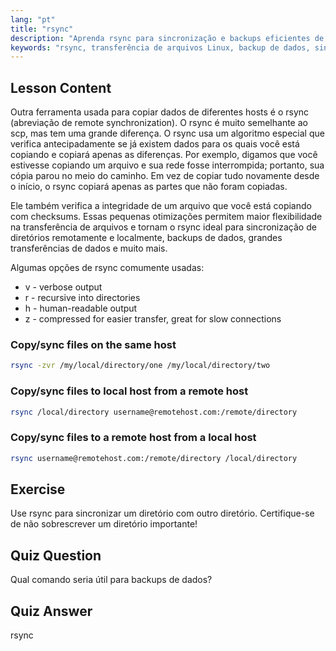 ```yaml
---
lang: "pt"
title: "rsync"
description: "Aprenda rsync para sincronização e backups eficientes de arquivos Linux. Entenda a transferência de dados remota e local com comandos e opções rsync. Melhore suas habilidades em Linux!"
keywords: "rsync, transferência de arquivos Linux, backup de dados, sincronização de arquivos, tutorial Linux, comandos rsync, iniciante, guia"
---
```


## Lesson Content

Outra ferramenta usada para copiar dados de diferentes hosts é o rsync (abreviação de remote synchronization). O rsync é muito semelhante ao scp, mas tem uma grande diferença. O rsync usa um algoritmo especial que verifica antecipadamente se já existem dados para os quais você está copiando e copiará apenas as diferenças. Por exemplo, digamos que você estivesse copiando um arquivo e sua rede fosse interrompida; portanto, sua cópia parou no meio do caminho. Em vez de copiar tudo novamente desde o início, o rsync copiará apenas as partes que não foram copiadas.

Ele também verifica a integridade de um arquivo que você está copiando com checksums. Essas pequenas otimizações permitem maior flexibilidade na transferência de arquivos e tornam o rsync ideal para sincronização de diretórios remotamente e localmente, backups de dados, grandes transferências de dados e muito mais.

Algumas opções de rsync comumente usadas:

- v - verbose output
- r - recursive into directories
- h - human-readable output
- z - compressed for easier transfer, great for slow connections

### Copy/sync files on the same host

```bash
rsync -zvr /my/local/directory/one /my/local/directory/two
```

### Copy/sync files to local host from a remote host

```bash
rsync /local/directory username@remotehost.com:/remote/directory
```

### Copy/sync files to a remote host from a local host

```bash
rsync username@remotehost.com:/remote/directory /local/directory
```

## Exercise

Use rsync para sincronizar um diretório com outro diretório. Certifique-se de não sobrescrever um diretório importante!

## Quiz Question

Qual comando seria útil para backups de dados?

## Quiz Answer

rsync
